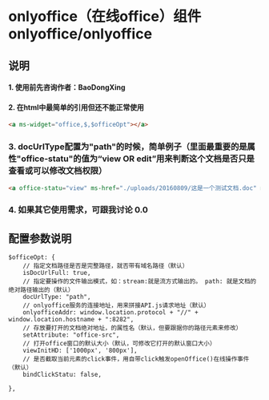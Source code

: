 # onlyoffice（在线office）组件 onlyoffice/onlyoffice

## 说明
#### 1. 使用前先咨询作者：BaoDongXing

#### 2. 在html中最简单的引用但还不能正常使用
```html
<a ms-widget="office,$,$officeOpt"></a>
```

### 3. docUrlType配置为"path"的时候，简单例子（里面最重要的是属性"office-statu"的值为“view OR edit”用来判断这个文档是否只是查看或可以修改文档权限）
```html
<a office-statu="view" ms-href="./uploads/20160809/这是一个测试文档.doc" ms-widget="office,$,$officeOpt">这是一个测试文档A.doc</a>
```

### 4. 如果其它使用需求，可跟我讨论 0.0

## 配置参数说明
    $officeOpt: {
        // 指定文档路径是否是完整路径，就否带有域名路径（默认）
        isDocUrlFull: true,
        // 指定要操作的文件输出模式，如：stream:就是流方式输出的。 path: 就是文档的绝对路径输出的（默认）
        docUrlType: "path",
        // onlyoffice服务的连接地址，用来拼接API.js请求地址（默认）
        onlyofficeAddr: window.location.protocol + "//" + window.location.hostname + ":8282",
        // 存放要打开的文档绝对地址，的属性名（默认，但要跟据你的路径元素来修改）
        setAttribute: "office-src",
        // 打开office窗口的默认大小（默认，可修改它打开的默认窗口大小）
        viewInitHD: ['1000px', '800px'],
        // 是否截取当前元素的click事件，用自带click触发openOffice()在线操作事件（默认）
        bindClickStatu: false,

    },



